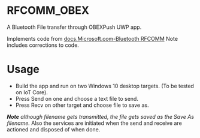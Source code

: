 # RFCOMM_OBEX
A Bluetooth File transfer through OBEXPush UWP app.

Implements code from [docs.Microsoft.com-Bluetooth RFCOMM](https://docs.microsoft.com/en-us/windows/uwp/devices-sensors/send-or-receive-files-with-rfcomm)
Note includes corrections to code.

# Usage
- Build the app and run on two Windows 10 desktop targets. (To be tested on IoT Core).
- Press Send on one and choose a text file to send.
- Press Recv on other target and choose file to save as. 

***Note** although filename gets transmitted, the file gets saved as the Save As filename.*
Also the services are initiated when the send and receive are actioned and disposed of when done.

